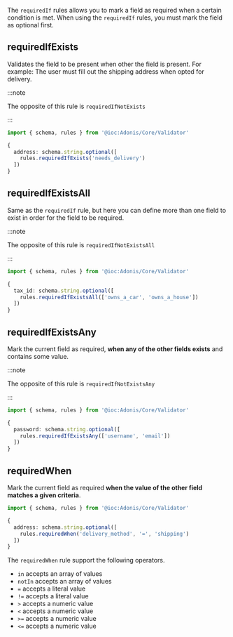 The `requiredIf` rules allows you to mark a field as required when a certain condition is met. When using the `requiredIf` rules, you must mark the field as optional first.

## requiredIfExists

Validates the field to be present when other the field is present. For example: The user must fill out the shipping address when opted for delivery.

:::note

The opposite of this rule is `requiredIfNotExists`

:::

```ts
import { schema, rules } from '@ioc:Adonis/Core/Validator'

{
  address: schema.string.optional([
    rules.requiredIfExists('needs_delivery')
  ])
}
```

## requiredIfExistsAll
Same as the `requiredIf` rule, but here you can define more than one field to exist in order for the field to be required.

:::note

The opposite of this rule is `requiredIfNotExistsAll`

:::


```ts
import { schema, rules } from '@ioc:Adonis/Core/Validator'

{
  tax_id: schema.string.optional([
    rules.requiredIfExistsAll(['owns_a_car', 'owns_a_house'])
  ])
}
```

## requiredIfExistsAny
Mark the current field as required, **when any of the other fields exists** and contains some value.

:::note

The opposite of this rule is `requiredIfNotExistsAny`

:::


```ts
import { schema, rules } from '@ioc:Adonis/Core/Validator'

{
  password: schema.string.optional([
    rules.requiredIfExistsAny(['username', 'email'])
  ])
}
```

## requiredWhen
Mark the current field as required **when the value of the other field matches a given criteria**.

```ts
import { schema, rules } from '@ioc:Adonis/Core/Validator'

{
  address: schema.string.optional([
    rules.requiredWhen('delivery_method', '=', 'shipping')
  ])
}
```

The `requiredWhen` rule support the following operators.

- `in` accepts an array of values
- `notIn` accepts an array of values
- `=` accepts a literal value
- `!=` accepts a literal value
- `>` accepts a numeric value
- `<` accepts a numeric value
- `>=` accepts a numeric value
- `<=` accepts a numeric value
